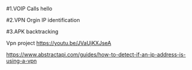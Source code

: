 #1.VOIP Calls
hello

#2.VPN Orgin IP identification

#3.APK backtracking


Vpn project
https://youtu.be/JVaUjKXJseA


https://www.abstractapi.com/guides/how-to-detect-if-an-ip-address-is-using-a-vpn
